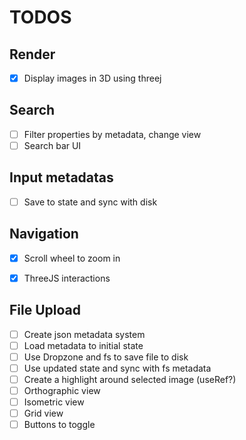 # TODOS

## Render

- [x] Display images in 3D using threej

## Search

- [ ] Filter properties by metadata, change view
- [ ] Search bar UI

## Input metadatas

- [ ] Save to state and sync with disk


## Navigation

- [x] Scroll wheel to zoom in
- [x] ThreeJS interactions


## File Upload

- [ ] Create json metadata system
- [ ] Load metadata to initial state
- [ ] Use Dropzone and fs to save file to disk
- [ ] Use updated state and sync with fs metadata
- [ ] Create a highlight around selected image (useRef?)
- [ ] Orthographic view
- [ ] Isometric view
- [ ] Grid view
- [ ] Buttons to toggle

